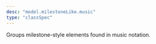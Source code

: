```yaml
---
desc: "model.milestoneLike.music"
type: "classSpec"
---
```


Groups milestone-style elements found in music notation.